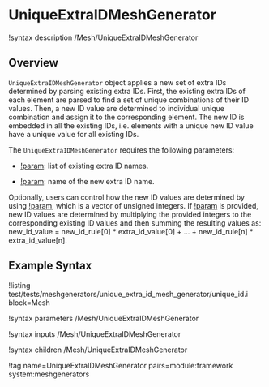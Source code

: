 # UniqueExtraIDMeshGenerator

!syntax description /Mesh/UniqueExtraIDMeshGenerator


## Overview


`UniqueExtraIDMeshGenerator` object applies a new set of extra IDs determined by parsing existing extra IDs.
First, the existing extra IDs of each element are parsed to find a set of unique combinations of their ID values.
Then, a new ID value are determined to individual unique combination and assign it to the corresponding element.
The new ID is embedded in all the existing IDs, i.e. elements with a unique new ID value have a unique value for all existing IDs.

The `UniqueExtraIDMeshGenerator` requires the following parameters:

- [!param](/Mesh/UniqueExtraIDMeshGenerator/id_name): list of existing extra ID names.

- [!param](/Mesh/UniqueExtraIDMeshGenerator/new_id_name): name of the new extra ID name.

Optionally, users can control how the new ID values are determined by using [!param](/Mesh/UniqueExtraIDMeshGenerator/new_id_rule), which is a vector of unsigned integers.
If [!param](/Mesh/UniqueExtraIDMeshGenerator/new_id_rule) is provided, new ID values are determined by multiplying the provided integers to the corresponding existing ID values and then summing the resulting values as: new_id_value = new_id_rule\[0\] * extra_id_value\[0\] + ... + new_id_rule\[n\] * extra_id_value\[n\].

## Example Syntax

!listing test/tests/meshgenerators/unique_extra_id_mesh_generator/unique_id.i block=Mesh

!syntax parameters /Mesh/UniqueExtraIDMeshGenerator

!syntax inputs /Mesh/UniqueExtraIDMeshGenerator

!syntax children /Mesh/UniqueExtraIDMeshGenerator

!tag name=UniqueExtraIDMeshGenerator pairs=module:framework system:meshgenerators
